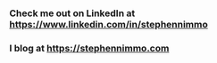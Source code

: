 ### Check me out on LinkedIn at https://www.linkedin.com/in/stephennimmo
### I blog at https://stephennimmo.com
